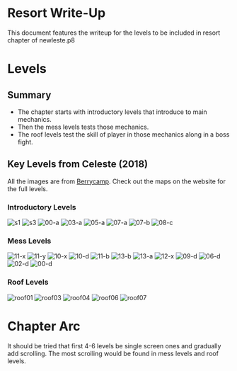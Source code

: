 # Resort Write-Up

This document features the writeup for the levels to be included in resort chapter of newleste.p8

# Levels

## Summary

- The chapter starts with introductory levels that introduce to main mechanics.
- Then the mess levels tests those mechanics.
- The roof levels test the skill of player in those mechanics along in a boss fight.

## Key Levels from Celeste (2018)

All the images are from [Berrycamp](https://berrycamp.github.io). Check out the maps on the website for the full levels.

### Introductory Levels

<img src="https://berrycamp.github.io/img/celeste/previews/resort/a/s1.png" alt="s1" />
<img src="https://berrycamp.github.io/img/celeste/previews/resort/a/s3.png" alt="s3" />
<img src="https://berrycamp.github.io/img/celeste/previews/resort/a/00-a.png" alt="00-a" />
<img src="https://berrycamp.github.io/img/celeste/previews/resort/a/03-a.png" alt="03-a" />
<img src="https://berrycamp.github.io/img/celeste/previews/resort/a/05-a.png" alt="05-a" />
<img src="https://berrycamp.github.io/img/celeste/previews/resort/a/07-a.png" alt="07-a" />
<img src="https://berrycamp.github.io/img/celeste/previews/resort/a/07-b.png" alt="07-b" />
<img src="https://berrycamp.github.io/img/celeste/previews/resort/a/08-c.png" alt="08-c" />

### Mess Levels

<img src="https://berrycamp.github.io/img/celeste/previews/resort/a/11-x.png" alt="11-x" />
<img src="https://berrycamp.github.io/img/celeste/previews/resort/a/11-y.png" alt="11-y" />
<img src="https://berrycamp.github.io/img/celeste/previews/resort/a/10-x.png" alt="10-x" />
<img src="https://berrycamp.github.io/img/celeste/previews/resort/a/10-d.png" alt="10-d" />
<img src="https://berrycamp.github.io/img/celeste/previews/resort/a/11-b.png" alt="11-b" />
<img src="https://berrycamp.github.io/img/celeste/previews/resort/a/13-b.png" alt="13-b" />
<img src="https://berrycamp.github.io/img/celeste/previews/resort/a/13-a.png" alt="13-a" />
<img src="https://berrycamp.github.io/img/celeste/previews/resort/a/12-x.png" alt="12-x" />
<img src="https://berrycamp.github.io/img/celeste/previews/resort/a/09-d.png" alt="09-d" />
<img src="https://berrycamp.github.io/img/celeste/previews/resort/a/06-d.png" alt="06-d" />
<img src="https://berrycamp.github.io/img/celeste/previews/resort/a/02-d.png" alt="02-d" />
<img src="https://berrycamp.github.io/img/celeste/previews/resort/a/00-d.png" alt="00-d" />

### Roof Levels

<img src="https://berrycamp.github.io/img/celeste/previews/resort/a/roof01.png" alt="roof01" />
<img src="https://berrycamp.github.io/img/celeste/previews/resort/a/roof03.png" alt="roof03" />
<img src="https://berrycamp.github.io/img/celeste/previews/resort/a/roof04.png" alt="roof04" />
<img src="https://berrycamp.github.io/img/celeste/previews/resort/a/roof06.png" alt="roof06" />
<img src="https://berrycamp.github.io/img/celeste/previews/resort/a/roof07.png" alt="roof07" />

# Chapter Arc

It should be tried that first 4-6 levels be single screen ones and gradually add scrolling. The most scrolling would be found in mess levels and roof levels.
